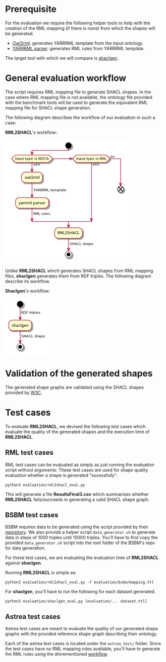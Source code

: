 # Prerequisite 

For the evaluation we require the following helper tools to help 
with the creation of the RML mapping (if there is none) from which
the shapes will be generated. 


* [Owl2rml](https://github.com/oeg-dataintegration/owl2rml): generates YARRRML template from the input ontology. 
* [YARRRML parser](https://github.com/RMLio/yarrrml-parser): generates RML rules from YARRRML template. 


The target tool with which we will compare is 
[shaclgen](https://github.com/uwlib-cams/shaclgen).



# General evaluation workflow

The script requires RML mapping file to generate SHACL shapes. 
In the case where RML mapping file is not available, the ontology 
file provided with the benchmark tools will be used to generate the 
equivalent RML mapping file for SHACL shape generation. 


The following diagram describes the workflow of our evaluation in 
such a case:

**RML2SHACL**'s workflow: 

![rml2shacl_workflow](./assets/rml2shacl_workflow.png)

Unlike **RML2SHACL** which generates SHACL shapes from RML mapping files, 
**shaclgen** generates them from RDF triples. 
The following diagram describe its workflow. 

**Shaclgen**'s workflow:

![shaclgen_workflow](./assets/shaclgen_workflow.png)


# Validation of the generated shapes 

The generated shape graphs are validated using the SHACL shapes provided by 
[W3C](https://www.w3.org/TR/shacl/#shacl-shacl). 


# Test cases 

To evaluate **RML2SHACL**, we devised the following test cases which evaluate 
the quality of the generated shapes and the execution time of **RML2SHACL**. 


## RML test cases 
RML test cases can be evaluated as simply as just running the evaluation 
script without arguments: 
These test cases are used for shape quality evaluation whether a shape is 
generated "sucessfully". 

```
python3 evaluation/rml2shacl_eval.py
```

This will generate a file **ResultsFinal3.csv** which summarizes whether 
**RML2SHACL** fails/succeeds in generating a valid SHACL shape graph. 

## BSBM test cases
BSBM requires data to be generated using the script provided by their 
[repository](https://sourceforge.net/projects/bsbmtools/). 
We also provide a helper script ``data_generator.sh`` to generate 
data in steps of 1000 triples until 10000 triples. 
You'll have to first copy the provided ``data_generator.sh`` script into
the root folder of the BSBM's repo for data generation. 

For these test cases, we are evaluating the evaluation time of **RML2SHACL** 
against **shaclgen**. 

Running **RML2SHACL** is simple as: 
```
python3 evaluation/rml2shacl_eval.py -f evaluation/bsbm/mapping.ttl 

```

For **shaclgen**, you'll have to run the following for each dataset generated. 
```
python3 evaluation/shaclgen_eval.py [evaluation/... dataset.ttl]

```

## Astrea test cases
Astrea test cases are meant to evaluate the quality of our generated shape 
graphs with the provided reference shape graph describing their ontology.

Each of the astrea test cases is located under the `astrea_test/` folder. 
Since the test cases have no RML mapping rules available, you'll have to 
generate the RML rules using the aforementioned 
[workflow](#general-evaluation-workflow).

